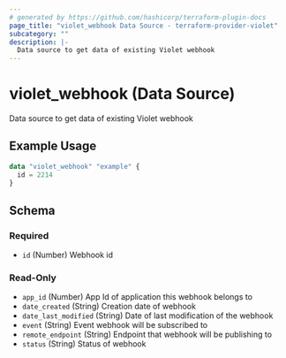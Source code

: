 ```yaml
---
# generated by https://github.com/hashicorp/terraform-plugin-docs
page_title: "violet_webhook Data Source - terraform-provider-violet"
subcategory: ""
description: |-
  Data source to get data of existing Violet webhook
---
```


# violet_webhook (Data Source)

Data source to get data of existing Violet webhook

## Example Usage

```terraform
data "violet_webhook" "example" {
  id = 2214
}
```

<!-- schema generated by tfplugindocs -->
## Schema

### Required

- `id` (Number) Webhook id

### Read-Only

- `app_id` (Number) App Id of application this webhook belongs to
- `date_created` (String) Creation date of webhook
- `date_last_modified` (String) Date of last modification of the webhook
- `event` (String) Event webhook will be subscribed to
- `remote_endpoint` (String) Endpoint that webhook will be publishing to
- `status` (String) Status of webhook

